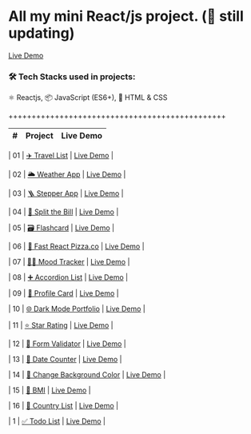 # All my mini React/js project. (🚀 still updating)

[Live Demo](https://miniassignment.netlify.app/)

### 🛠 Tech Stacks used in projects:

⚛️ Reactjs, 📦 JavaScript (ES6+), 🎨 HTML & CSS

+++++++++++++++++++++++++++++++++++++++++++++++

|  #  | Project | Live Demo |
| :-: | :-----: | :-------: |

| 01 | [✈️ Travel List](https://github.com/LinSchmitz/miniAssignments/tree/main/Apps/travelList) | [Live Demo](https://mini-assignments-uh6k.vercel.app/) |

| 02 | [🌥️ Weather App](https://github.com/LinSchmitz/miniAssignments/tree/main/Apps/weather-app) | [Live Demo](https://mini-assignments-y1pv.vercel.app/) |

| 03 | [🪜 Stepper App](https://github.com/LinSchmitz/miniAssignments/tree/main/Apps/Steps) | [Live Demo](https://mini-assignments-u21r.vercel.app/) |

| 04 | [💸 Split the Bill](https://github.com/LinSchmitz/miniAssignments/tree/main/Apps/split-The-Bills) | [Live Demo](https://mini-assignments-3zjv.vercel.app/) |

| 05 | [🗃️ Flashcard](https://github.com/LinSchmitz/miniAssignments/tree/main/Apps/flashcard) | [Live Demo](https://mini-assignments-3fj8.vercel.app/) |

| 06 | [🍕 Fast React Pizza.co](https://github.com/LinSchmitz/miniAssignments/tree/main/Apps/pizza-menu) | [Live Demo](https://mini-assignments-ywrt.vercel.app/) |

| 07 | [👧🏼 Mood Tracker](https://github.com/LinSchmitz/miniAssignments/tree/main/Apps/moodTracker) | [Live Demo](https://mini-assignments-5o7w.vercel.app/) |

| 08 | [➕ Accordion List](https://github.com/LinSchmitz/miniAssignments/tree/main/Apps/accordionList) | [Live Demo](https://mini-assignments-tfof.vercel.app/) |

| 09 | [🧬 Profile Card](https://github.com/LinSchmitz/miniAssignments/tree/main/Apps/ProfileCard) | [Live Demo](https://mini-assignments-ursg.vercel.app/) |

| 10 | [🌐 Dark Mode Portfolio](https://github.com/LinSchmitz/miniAssignments/tree/main/Apps/darkModePortfolio) | [Live Demo](https://darkmodeportfolio-sch.netlify.app/) |

| 11 | [⭐ Star Rating](https://github.com/LinSchmitz/miniAssignments/tree/main/Apps/StarsRating) | [Live Demo](https://starsrating-sch.netlify.app/) |

| 12 | [📃 Form Validator](https://github.com/LinSchmitz/miniAssignments/tree/main/Apps/formValidator) | [Live Demo](https://formvalidator-sch.netlify.app/) |

| 13 | [📅 Date Counter](https://github.com/LinSchmitz/miniAssignments/tree/main/Apps/dateCounter) | [Live Demo](https://datecounter-sch.netlify.app/) |

| 14 | [🎨 Change Background Color](https://github.com/LinSchmitz/miniAssignments/tree/main/Apps/changeBackgroundColor) | [Live Demo](https://bakcolorchange.netlify.app/) |

| 15 | [🧮 BMI](https://github.com/LinSchmitz/miniAssignments/tree/main/Apps/bmi) | [Live Demo](https://bakcolorchange.netlify.app/) |

| 16 | [📃 Country List](https://github.com/LinSchmitz/miniAssignments/tree/main/Apps/countryList) | [Live Demo](https://listofcountry.netlify.app/) |

| 1 | [✅ Todo List](https://github.com/LinSchmitz/miniAssignments/tree/main/Apps/todoList) | [Live Demo](https://listofday.netlify.app/) |

